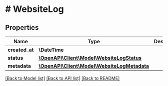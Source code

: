 # # WebsiteLog

## Properties

Name | Type | Description | Notes
------------ | ------------- | ------------- | -------------
**created_at** | **\DateTime** |  |
**status** | [**\OpenAPI\Client\Model\WebsiteLogStatus**](WebsiteLogStatus.md) |  |
**metadata** | [**\OpenAPI\Client\Model\WebsiteLogMetadata**](WebsiteLogMetadata.md) |  | [optional]

[[Back to Model list]](../../README.md#models) [[Back to API list]](../../README.md#endpoints) [[Back to README]](../../README.md)
